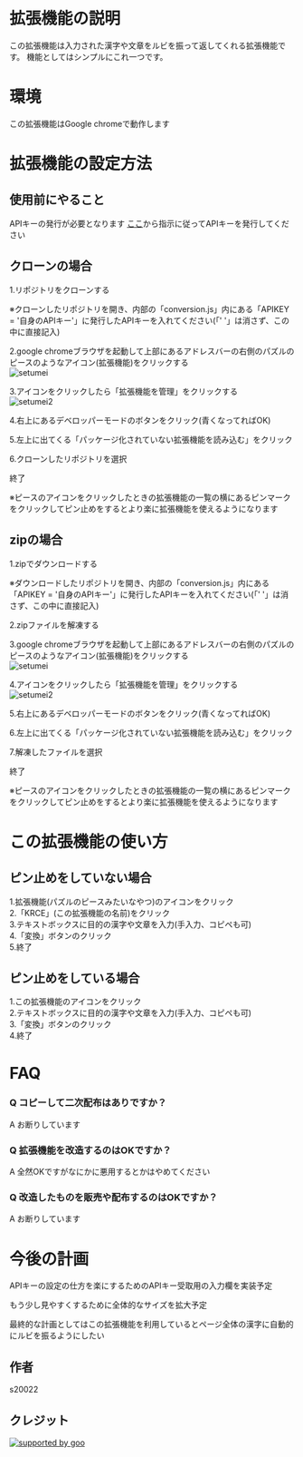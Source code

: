 # 拡張機能の説明  

この拡張機能は入力された漢字や文章をルビを振って返してくれる拡張機能です。
機能としてはシンプルにこれ一つです。
  
# 環境  
この拡張機能はGoogle chromeで動作します  

# 拡張機能の設定方法  


## 使用前にやること
APIキーの発行が必要となります
<a href= "https://labs.goo.ne.jp/apiusage/">ここ</a>から指示に従ってAPIキーを発行してください  
  
## クローンの場合  
1.リポジトリをクローンする  
  
※クローンしたリポジトリを開き、内部の「conversion.js」内にある「APIKEY = '自身のAPIキー'」に発行したAPIキーを入れてください(「' '」は消さず、この中に直接記入)  
  
2.google chromeブラウザを起動して上部にあるアドレスバーの右側のパズルのピースのようなアイコン(拡張機能)をクリックする  
![setumei](https://user-images.githubusercontent.com/66397526/211442493-1589cf48-7b09-44ca-9320-9c7559919569.png)  
  
3.アイコンをクリックしたら「拡張機能を管理」をクリックする  
![setumei2](https://user-images.githubusercontent.com/66397526/211442777-5f9f2092-0702-4a0b-b5da-a62725de97a0.png)  
  
4.右上にあるデベロッパーモードのボタンをクリック(青くなってればOK)  
  
5.左上に出てくる「パッケージ化されていない拡張機能を読み込む」をクリック  
  
6.クローンしたリポジトリを選択  
  
終了  
  
※ピースのアイコンをクリックしたときの拡張機能の一覧の横にあるピンマークをクリックしてピン止めをするとより楽に拡張機能を使えるようになります  
  
## zipの場合  
1.zipでダウンロードする  
  
※ダウンロードしたリポジトリを開き、内部の「conversion.js」内にある「APIKEY = '自身のAPIキー'」に発行したAPIキーを入れてください(「' '」は消さず、この中に直接記入)  
  
2.zipファイルを解凍する  
  
3.google chromeブラウザを起動して上部にあるアドレスバーの右側のパズルのピースのようなアイコン(拡張機能)をクリックする  
![setumei](https://user-images.githubusercontent.com/66397526/211442493-1589cf48-7b09-44ca-9320-9c7559919569.png)  
  
4.アイコンをクリックしたら「拡張機能を管理」をクリックする  
![setumei2](https://user-images.githubusercontent.com/66397526/211442777-5f9f2092-0702-4a0b-b5da-a62725de97a0.png)  
  
5.右上にあるデベロッパーモードのボタンをクリック(青くなってればOK) 
  
6.左上に出てくる「パッケージ化されていない拡張機能を読み込む」をクリック  
  
7.解凍したファイルを選択 
  
終了  
  
※ピースのアイコンをクリックしたときの拡張機能の一覧の横にあるピンマークをクリックしてピン止めをするとより楽に拡張機能を使えるようになります  
  
# この拡張機能の使い方
  
## ピン止めをしていない場合
1.拡張機能(パズルのピースみたいなやつ)のアイコンをクリック  
2.「KRCE」(この拡張機能の名前)をクリック  
3.テキストボックスに目的の漢字や文章を入力(手入力、コピペも可)  
4.「変換」ボタンのクリック  
5.終了　

## ピン止めをしている場合
1.この拡張機能のアイコンをクリック  
2.テキストボックスに目的の漢字や文章を入力(手入力、コピペも可)  
3.「変換」ボタンのクリック  
4.終了　

# FAQ
### Q コピーして二次配布はありですか？  
A お断りしています 
  
### Q 拡張機能を改造するのはOKですか？  
A 全然OKですがなにかに悪用するとかはやめてください  
  
### Q 改造したものを販売や配布するのはOKですか？  
A お断りしています  

# 今後の計画
APIキーの設定の仕方を楽にするためのAPIキー受取用の入力欄を実装予定  
  
もう少し見やすくするために全体的なサイズを拡大予定  
  
最終的な計画としてはこの拡張機能を利用しているとページ全体の漢字に自動的にルビを振るようにしたい

## 作者
s20022  

## クレジット  
<a href="http://www.goo.ne.jp/">
<img src="//u.xgoo.jp/img/sgoo.png" alt="supported by goo"
title="supported by goo">
</a>
